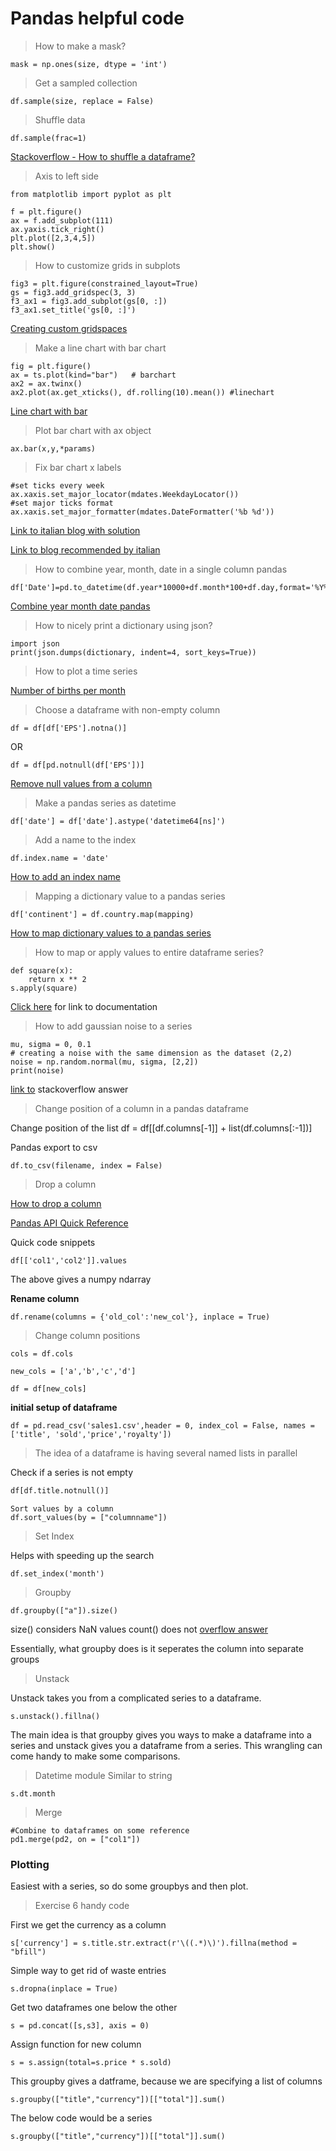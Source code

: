 # Pandas helpful code

>How to make a mask?

```
mask = np.ones(size, dtype = 'int')
```

>Get a sampled collection

```
df.sample(size, replace = False)
```

>Shuffle data

```
df.sample(frac=1)
```

[Stackoverflow - How to shuffle a dataframe?](https://stackoverflow.com/questions/29576430/shuffle-dataframe-rows)


>Axis to left side

```
from matplotlib import pyplot as plt

f = plt.figure()
ax = f.add_subplot(111)
ax.yaxis.tick_right()
plt.plot([2,3,4,5])
plt.show()
```


>How to customize grids in subplots

```
fig3 = plt.figure(constrained_layout=True)
gs = fig3.add_gridspec(3, 3)
f3_ax1 = fig3.add_subplot(gs[0, :])
f3_ax1.set_title('gs[0, :]')
```

[Creating custom gridspaces](https://matplotlib.org/3.2.1/tutorials/intermediate/gridspec.html)

>Make a line chart with bar chart

```
fig = plt.figure()
ax = ts.plot(kind="bar")   # barchart
ax2 = ax.twinx()
ax2.plot(ax.get_xticks(), df.rolling(10).mean()) #linechart
```
[Line chart with bar](https://stackoverflow.com/questions/33239937/python-bar-graph-and-line-graph-in-same-chart-with-pandas-matplotlib)
>Plot bar chart with ax object

```
ax.bar(x,y,*params)
```


>Fix bar chart x labels

```
#set ticks every week
ax.xaxis.set_major_locator(mdates.WeekdayLocator())
#set major ticks format
ax.xaxis.set_major_formatter(mdates.DateFormatter('%b %d'))
```

[Link to italian blog with solution](https://scentellegher.github.io/programming/2017/05/24/pandas-bar-plot-with-formatted-dates.html)

[Link to blog recommended by italian](https://pbpython.com/effective-matplotlib.html)

>How to combine year, month, date in a single column pandas

```
df['Date']=pd.to_datetime(df.year*10000+df.month*100+df.day,format='%Y%m%d')
```

[Combine year month date pandas](https://stackoverflow.com/questions/48155787/how-to-combine-year-month-and-day-columns-to-single-datetime-column)

>How to nicely print a dictionary using json?

```
import json
print(json.dumps(dictionary, indent=4, sort_keys=True))
```

> How to plot a time series

[Number of births per month](https://jakevdp.github.io/PythonDataScienceHandbook/04.09-text-and-annotation.html)

>Choose a dataframe with non-empty column

```
df = df[df['EPS'].notna()]
```
OR

```
df = df[pd.notnull(df['EPS'])]
```
[Remove null values from a column](https://stackoverflow.com/questions/13413590/how-to-drop-rows-of-pandas-dataframe-whose-value-in-a-certain-column-is-nan)

>Make a pandas series as datetime

```
df['date'] = df['date'].astype('datetime64[ns]')
```

>Add a name to the index

```
df.index.name = 'date'
```
[How to add an index name](https://stackoverflow.com/questions/18022845/pandas-index-column-title-or-name)

>Mapping a dictionary value to a pandas series

```
df['continent'] = df.country.map(mapping)
```

[How to map dictionary values to a pandas series](https://stackoverflow.com/questions/20250771/remap-values-in-pandas-column-with-a-dict)

> How to map or apply values to entire dataframe series?

```
def square(x):
    return x ** 2
s.apply(square)
```
[Click here](https://pandas.pydata.org/pandas-docs/stable/reference/api/pandas.Series.apply.html#pandas.Series.apply) for link to documentation

> How to add gaussian noise to a series

```
mu, sigma = 0, 0.1 
# creating a noise with the same dimension as the dataset (2,2) 
noise = np.random.normal(mu, sigma, [2,2]) 
print(noise)
```

[link to](https://stackoverflow.com/questions/46093073/adding-gaussian-noise-to-a-dataset-of-floating-points-and-save-it-python?rq=1) stackoverflow answer

>Change position of a column 
in a pandas dataframe

Change position of the list
df = df[[df.columns[-1]] + list(df.columns[:-1])]

Pandas export to csv

```
df.to_csv(filename, index = False)
```
>Drop a column

[How to drop a column](https://pandas.pydata.org/pandas-docs/stable/reference/api/pandas.DataFrame.drop.html	
)

[Pandas API Quick Reference](https://pandas.pydata.org/pandas-docs/version/0.22.0/api.html)

Quick code snippets

```
df[['col1','col2']].values
```
The above gives a numpy ndarray

**Rename column**
```
df.rename(columns = {'old_col':'new_col'}, inplace = True)

```

>Change column positions

```
cols = df.cols

new_cols = ['a','b','c','d']

df = df[new_cols]

```

**initial setup of dataframe**
```
df = pd.read_csv('sales1.csv',header = 0, index_col = False, names = ['title', 'sold','price','royalty'])

```

>The idea of a dataframe is having several named lists in parallel


Check if a series is not empty
```python
df[df.title.notnull()]
```
```
Sort values by a column
df.sort_values(by = ["columnname"])
```
>Set Index

Helps with speeding up the search

```
df.set_index('month')
```

>Groupby

```
df.groupby(["a"]).size()
```
size() considers NaN values
count() does not [overflow answer](https://stackoverflow.com/questions/33346591/what-is-the-difference-between-size-and-count-in-pandas)

Essentially, what groupby does is it seperates the column into separate groups

>Unstack

Unstack takes you from a complicated series to a dataframe.

```
s.unstack().fillna()
```

The main idea is that groupby gives you ways to make a dataframe into a series and unstack gives you a dataframe from a series.
This wrangling can come handy to make some comparisons.

>Datetime module
Similar to string
```
s.dt.month
```

>Merge

```
#Combine to dataframes on some reference
pd1.merge(pd2, on = ["col1"])
```

### Plotting

Easiest with a series, so do some groupbys and then plot.

>Exercise 6 handy code


First we get the currency as a column
```
s['currency'] = s.title.str.extract(r'\((.*)\)').fillna(method = "bfill")
```

Simple way to get rid of waste entries
```
s.dropna(inplace = True)
```

Get two dataframes one below the other
```
s = pd.concat([s,s3], axis = 0)
```

Assign function for new column

```
s = s.assign(total=s.price * s.sold)
```

This groupby gives a datframe, because we are specifying a list of columns

```
s.groupby(["title","currency"])[["total"]].sum()
```
The below code would be a series
```
s.groupby(["title","currency"])[["total"]].sum()
```
